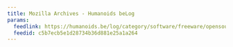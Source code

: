 ```yaml
---
title: Mozilla Archives - Humanoids beLog
params:
  feedlink: https://humanoids.be/log/category/software/freeware/opensource/mozilla/feed/
  feedid: c5b7ecb5e1d28734b36d881e25a1a264
---
```

